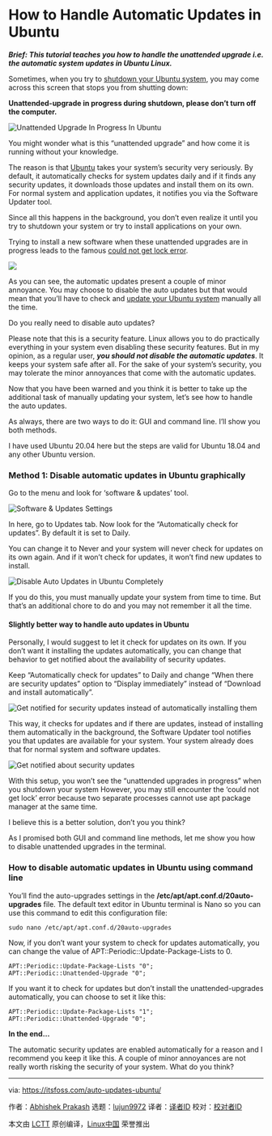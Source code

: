 [#]: collector: (lujun9972)
[#]: translator: (geekpi)
[#]: reviewer: ( )
[#]: publisher: ( )
[#]: url: ( )
[#]: subject: (How to Handle Automatic Updates in Ubuntu)
[#]: via: (https://itsfoss.com/auto-updates-ubuntu/)
[#]: author: (Abhishek Prakash https://itsfoss.com/author/abhishek/)

How to Handle Automatic Updates in Ubuntu
======

_**Brief: This tutorial teaches you how to handle the unattended upgrade i.e. the automatic system updates in Ubuntu Linux.**_

Sometimes, when you try to [shutdown your Ubuntu system][1], you may come across this screen that stops you from shutting down:

**Unattended-upgrade in progress during shutdown, please don’t turn off the computer.**

![Unattended Upgrade In Progress In Ubuntu][2]

You might wonder what is this “unattended upgrade” and how come it is running without your knowledge.

The reason is that [Ubuntu][3] takes your system’s security very seriously. By default, it automatically checks for system updates daily and if it finds any security updates, it downloads those updates and install them on its own. For normal system and application updates, it notifies you via the Software Updater tool.

Since all this happens in the background, you don’t even realize it until you try to shutdown your system or try to install applications on your own.

Trying to install a new software when these unattended upgrades are in progress leads to the famous [could not get lock error][4].

![][5]

As you can see, the automatic updates present a couple of minor annoyance. You may choose to disable the auto updates but that would mean that you’ll have to check and [update your Ubuntu system][6] manually all the time.

Do you really need to disable auto updates?

Please note that this is a security feature. Linux allows you to do practically everything in your system even disabling these security features.
But in my opinion, as a regular user, _**you should not disable the automatic updates**_. It keeps your system safe after all.
For the sake of your system’s security, you may tolerate the minor annoyances that come with the automatic updates.

Now that you have been warned and you think it is better to take up the additional task of manually updating your system, let’s see how to handle the auto updates.

As always, there are two ways to do it: GUI and command line. I’ll show you both methods.

I have used Ubuntu 20.04 here but the steps are valid for Ubuntu 18.04 and any other Ubuntu version.

### Method 1: Disable automatic updates in Ubuntu graphically

Go to the menu and look for ‘software &amp; updates’ tool.

![Software & Updates Settings][7]

In here, go to Updates tab. Now look for the “Automatically check for updates”. By default it is set to Daily.

You can change it to Never and your system will never check for updates on its own again. And if it won’t check for updates, it won’t find new updates to install.

![Disable Auto Updates in Ubuntu Completely][8]

If you do this, you must manually update your system from time to time. But that’s an additional chore to do and you may not remember it all the time.

#### Slightly better way to handle auto updates in Ubuntu

Personally, I would suggest to let it check for updates on its own. If you don’t want it installing the updates automatically, you can change that behavior to get notified about the availability of security updates.

Keep “Automatically check for updates” to Daily and change “When there are security updates” option to “Display immediately” instead of “Download and install automatically”.

![Get notified for security updates instead of automatically installing them][9]

This way, it checks for updates and if there are updates, instead of installing them automatically in the background, the Software Updater tool notifies you that updates are available for your system. Your system already does that for normal system and software updates.

![Get notified about security updates][10]

With this setup, you won’t see the “unattended upgrades in progress” when you shutdown your system However, you may still encounter the ‘could not get lock’ error because two separate processes cannot use apt package manager at the same time.

I believe this is a better solution, don’t you you think?

As I promised both GUI and command line methods, let me show you how to disable unattended upgrades in the terminal.

### How to disable automatic updates in Ubuntu using command line

You’ll find the auto-upgrades settings in the **/etc/apt/apt.conf.d/20auto-upgrades** file. The default text editor in Ubuntu terminal is Nano so you can use this command to edit this configuration file:

```
sudo nano /etc/apt/apt.conf.d/20auto-upgrades
```

Now, if you don’t want your system to check for updates automatically, you can change the value of APT::Periodic::Update-Package-Lists to 0.

```
APT::Periodic::Update-Package-Lists "0";
APT::Periodic::Unattended-Upgrade "0";
```

If you want it to check for updates but don’t install the unattended-upgrades automatically, you can choose to set it like this:

```
APT::Periodic::Update-Package-Lists "1";
APT::Periodic::Unattended-Upgrade "0";
```

**In the end…**

The automatic security updates are enabled automatically for a reason and I recommend you keep it like this. A couple of minor annoyances are not really worth risking the security of your system. What do you think?

--------------------------------------------------------------------------------

via: https://itsfoss.com/auto-updates-ubuntu/

作者：[Abhishek Prakash][a]
选题：[lujun9972][b]
译者：[译者ID](https://github.com/译者ID)
校对：[校对者ID](https://github.com/校对者ID)

本文由 [LCTT](https://github.com/LCTT/TranslateProject) 原创编译，[Linux中国](https://linux.cn/) 荣誉推出

[a]: https://itsfoss.com/author/abhishek/
[b]: https://github.com/lujun9972
[1]: https://itsfoss.com/schedule-shutdown-ubuntu/
[2]: https://i0.wp.com/itsfoss.com/wp-content/uploads/2020/04/unattended-upgrade-in-progress-in-ubuntu.png?ssl=1
[3]: https://ubuntu.com/
[4]: https://itsfoss.com/could-not-get-lock-error/
[5]: https://i1.wp.com/itsfoss.com/wp-content/uploads/2019/12/Could_not_get_lock.jpg?ssl=1
[6]: https://itsfoss.com/update-ubuntu/
[7]: https://i0.wp.com/itsfoss.com/wp-content/uploads/2020/04/software-updates-settings-ubuntu-20-04.jpg?ssl=1
[8]: https://i2.wp.com/itsfoss.com/wp-content/uploads/2020/04/disable-auto-updates-ubuntu.jpg?ssl=1
[9]: https://i1.wp.com/itsfoss.com/wp-content/uploads/2020/04/handle-auto-updates-ubuntu.jpg?ssl=1
[10]: https://i2.wp.com/itsfoss.com/wp-content/uploads/2020/04/updates-available-ubuntu.png?ssl=1
